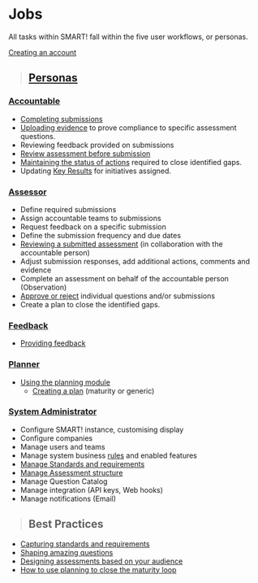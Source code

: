 # Jobs

All tasks within SMART! fall within the five user workflows, or personas. 
 
[Creating an account](/jobs/create-account.html)  
>## [Personas](/jobs/persona.html)

### [Accountable](/jobs/accountable.html)  

- [Completing submissions](/jobs/completing-an-assessment.html)
- [Uploading evidence](/jobs/upload-evidence.html) to prove compliance to specific assessment questions.
- Reviewing feedback provided on submissions
- [Review assessment before submission](/jobs/acc-review-before-submit.html)
- [Maintaining the status of actions](/jobs/updating-actions.html) required to close identified gaps.
- Updating [Key Results](../jobs/key-result.html) for initiatives assigned.
    
### [Assessor](/jobs/assessor.html) 
- Define required submissions
- Assign accountable teams to submissions
- Request feedback on a specific submission
- Define the submission frequency and due dates
- [Reviewing a submitted assessment](/jobs/assessor-review.html) (in collaboration with the accountable person)
- Adjust submission responses, add additional actions, comments and evidence
- Complete an assessment on behalf of the accountable person (Observation)
- [Approve or reject](/jobs/assessor-review.html) individual questions and/or submissions
- Create a plan to close the identified gaps.

### [Feedback](/jobs/feedback.html) 
- [Providing feedback](/jobs/providing-feedback.html)

### [Planner](/jobs/planner.html)
- [Using the planning module](/jobs/planning-module.html)
    - [Creating a plan](/jobs/plan.html) (maturity or generic)
     
    
### [System Administrator](/jobs/sys-admin.html)
- Configure SMART! instance, customising display
- Configure companies
- Manage users and teams
- Manage system business [rules](/jobs/rule-profiles.html) and enabled features
- [Manage Standards and requirements](/jobs/manage-standards.html)
- [Manage Assessment structure](/jobs/manage-assessment.html)
- Manage Question Catalog
- Manage integration (API keys, Web hooks) 
- Manage notifications (Email)


>## Best Practices
- [Capturing standards and requirements](/jobs/best-practice-standards.html)
- [Shaping amazing questions]()
- [Designing assessments based on your audience](/jobs/designing-assessments.html)
- [How to use planning to close the maturity loop]()